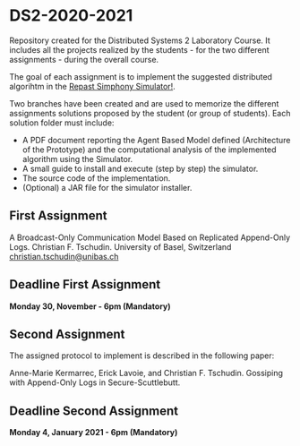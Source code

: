 # DS2-2020-2021
Repository created for the Distributed Systems 2 Laboratory Course. It includes all the projects realized by the students - for the two different assignments - during the overall course.

The goal of each assignment is to implement the suggested distributed algorihtm in the [Repast Simphony Simulator!](https://repast.github.io/).

Two branches have been created and are used to memorize the different assignments solutions proposed by the student (or group of students). Each solution folder must include:

* A PDF document reporting the Agent Based Model defined (Architecture of the Prototype) and the computational analysis of the implemented algorithm using the Simulator.
* A small guide to install and execute (step by step) the simulator.
* The source code of the implementation.
* (Optional) a JAR file for the simulator installer.

## First Assignment ##

A Broadcast-Only Communication Model Based on Replicated Append-Only Logs. Christian F. Tschudin. University of Basel, Switzerland
christian.tschudin@unibas.ch

## Deadline First Assignment ##
**Monday 30, November - 6pm (Mandatory)**

## Second Assignment ##

The assigned protocol to implement is described in the following paper:

Anne-Marie Kermarrec, Erick Lavoie, and Christian F. Tschudin. Gossiping with Append-Only Logs in Secure-Scuttlebutt.

## Deadline Second Assignment ##
**Monday 4, January 2021 - 6pm (Mandatory)**


